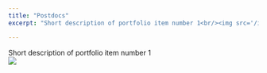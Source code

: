 ```yaml
---
title: "Postdocs"
excerpt: "Short description of portfolio item number 1<br/><img src='/images/500x300.png'>"

---
```

Short description of portfolio item number 1<br/><img src='/images/500x300.png'>
